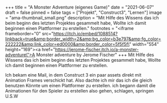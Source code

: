 +++
title = "A Monster Adventure (eigenes Game)"
date = "2021-06-07"
draft = false
pinned = false
tags = ["Projekt", "Construct3", "Lernen"]
image = "ama-thumbnail_small.png"
description = "Mit Hilfe des Wissens das ich beim beginn des letzten Projektes gesammelt habe, Wollte ich damit beginnen einen Plattformer zu erstellen."
footnotes = "<iframe frameborder=\"0\" src=\"https://itch.io/embed/1088514?linkback=true&amp;border_width=2&amp;bg_color=b3e797&amp;fg_color=222222&amp;link_color=ed0000&amp;border_color=5f5f5f\" width=\"554\" height=\"169\"><a href=\"https://jerome-fischer.itch.io/a-monster-adventure\">A Monster adventure by Jerome  Fischer</a></iframe>"
+++
Mit Hilfe des Wissens das ich beim beginn des letzten Projektes gesammelt habe, Wollte ich damit beginnen einen Plattformer zu erstellen. 

Ich bekam eine Mail, in dem Construct 3 ein paar assets direkt mit Animation Frames verschickt hat. Also dachte ich mir das ich die gleich benutzen Könnte um einen Plattformer zu erstellen. ich begann damit die Animationen für den Spieler zu erstellen also gehen, schlagen, springen U.S.W